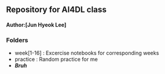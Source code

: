 ## Repository for AI4DL class
#### Author:[Jun Hyeok Lee]
### Folders
- week[1-16] : Excercise notebooks for corresponding weeks
- practice : Random practice for me
- **_Bruh_**
